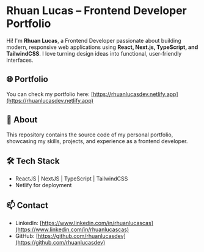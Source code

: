 # Rhuan Lucas – Frontend Developer Portfolio

Hi! I'm **Rhuan Lucas**, a Frontend Developer passionate about building modern, responsive web applications using **React, Next.js, TypeScript, and TailwindCSS**. I love turning design ideas into functional, user-friendly interfaces.

## 🌐 Portfolio

You can check my portfolio here: [https://rhuanlucasdev.netlify.app](https://rhuanlucasdev.netlify.app)

## 🚀 About

This repository contains the source code of my personal portfolio, showcasing my skills, projects, and experience as a frontend developer.

## 🛠 Tech Stack

- ReactJS | NextJS | TypeScript | TailwindCSS
- Netlify for deployment

## 📫 Contact

- LinkedIn: [https://www.linkedin.com/in/rhuanlucascas](https://www.linkedin.com/in/rhuanlucascas)
- GitHub: [https://github.com/rhuanlucasdev](https://github.com/rhuanlucasdev)
